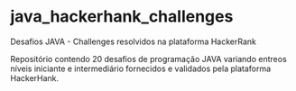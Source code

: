 # java_hackerhank_challenges
Desafios JAVA - Challenges resolvidos na plataforma HackerRank

Repositório contendo 20 desafios de programação JAVA variando entreos níveis iniciante e intermediário fornecidos e validados pela plataforma HackerHank.
